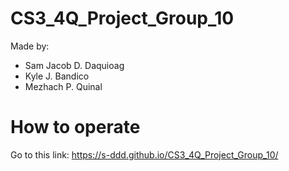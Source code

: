 # CS3_4Q_Project_Group_10
Made by:
* Sam Jacob D. Daquioag
* Kyle J. Bandico
* Mezhach P. Quinal

# How to operate
Go to this link: https://s-ddd.github.io/CS3_4Q_Project_Group_10/
